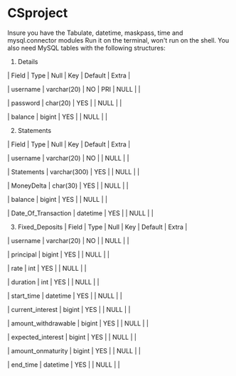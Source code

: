 # CSproject
Insure you have the Tabulate, datetime, maskpass, time and mysql.connector modules
Run it on the terminal, won't run on the shell.
You also need MySQL tables with the following structures:
1) Details

| Field    | Type        | Null | Key | Default | Extra |

| username | varchar(20) | NO   | PRI | NULL    |       |

| password | char(20)    | YES  |     | NULL    |       |

| balance  | bigint      | YES  |     | NULL    |       |

2) Statements

| Field               | Type         | Null | Key | Default | Extra |

| username            | varchar(20)  | NO   |     | NULL    |       |

| Statements          | varchar(300) | YES  |     | NULL    |       |

| MoneyDelta          | char(30)     | YES  |     | NULL    |       |

| balance             | bigint       | YES  |     | NULL    |       |

| Date_Of_Transaction | datetime     | YES  |     | NULL    |       |


3) Fixed_Deposits
| Field               | Type        | Null | Key | Default | Extra |

| username            | varchar(20) | NO   |     | NULL    |       |

| principal           | bigint      | YES  |     | NULL    |       |

| rate                | int         | YES  |     | NULL    |       |

| duration            | int         | YES  |     | NULL    |       |

| start_time          | datetime    | YES  |     | NULL    |       |

| current_interest    | bigint      | YES  |     | NULL    |       |

| amount_withdrawable | bigint      | YES  |     | NULL    |       |

| expected_interest   | bigint      | YES  |     | NULL    |       |

| amount_onmaturity   | bigint      | YES  |     | NULL    |       |

| end_time            | datetime    | YES  |     | NULL    |       |

